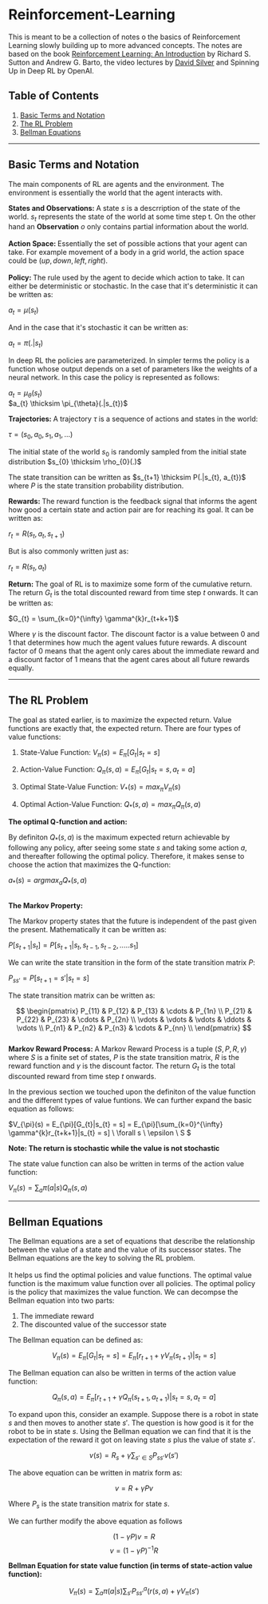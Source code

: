 # Reinforcement-Learning

This is meant to be a collection of notes o  the basics of Reinforcement Learning slowly building up to more advanced concepts. The notes are based on the book [Reinforcement Learning: An Introduction](http://incompleteideas.net/book/the-book-2nd.html) by Richard S. Sutton and Andrew G. Barto, the video lectures by [David Silver](https://www.udacity.com/course/deep-reinforcement-learning-nanodegree--nd893) and Spinning Up in Deep RL by OpenAI.

## <strong>Table of Contents</strong>
1. [Basic Terms and Notation](#chap1)
2. [The RL Problem](#chap2)
3. [Bellman Equations](#chap3)


---
## Basic Terms and Notation <a href="chap1"></a>

The main components of RL are agents and the environment. The environment is essentially the world that the agent interacts with. 

<strong>States and Observations: </strong> A state $s$ is a descrription of the state of the world. $s_{t}$ represents the state of the world at some time step t. On the other hand an  <strong>Observation</strong> $o$ only contains partial information about the world.
\
\
<strong>Action Space: </strong> Essentially the set of possible actions that your agent can take. For example movement of a body in a grid world, the action space could be $(up, down, left, right)$. 
\
\
<strong>Policy: </strong> The rule used by the agent to decide which action to take. It can either be deterministic or stochastic. In the case that it's deterministic it can be written as: 

$a_{t} = \mu(s_{t})$

And in the case that it's stochastic it can be written as:

$a_{t} = \pi(.|s_{t})$

In deep RL the policies are parameterized. In simpler terms the policy is a function whose output depends on a set of parameters like the weights of a neural network. In this case the policy is represented as follows:

$a_{t} = \mu_{\theta}(s_{t})$
\
$a_{t} \thicksim \pi_{\theta}(.|s_{t})$

<strong>Trajectories: </strong> A trajectory $\tau$  is a sequence of actions and states in the world:

$\tau = (s_{0}, a_{0}, s_{1}, a_{1},...)$

The initial state of the world $s_{0}$ is randomly sampled from the initial state distribution $s_{0} \thicksim \rho_{0}(.)$

The state transition can be written as $s_{t+1} \thicksim P(.|s_{t}, a_{t})$ where $P$ is the state transition probability distribution.

<strong>Rewards: </strong> The reward function is the feedback signal that informs the agent how good a certain state and action pair are for reaching its goal. It can be written as:

$r_{t} = R(s_{t}, a_{t}, s_{t+1})$ 

But is also commonly written just as: 

$r_{t} = R(s_{t}, a_{t})$

<strong>Return: </strong> The goal of RL is to maximize some form of the cumulative return. The return $G_{t}$ is the total discounted reward from time step $t$ onwards. It can be written as:

$G_{t} = \sum_{k=0}^{\infty} \gamma^{k}r_{t+k+1}$

Where $\gamma$ is the discount factor. The discount factor is a value between 0 and 1 that determines how much the agent values future rewards. A discount factor of 0 means that the agent only cares about the immediate reward and a discount factor of 1 means that the agent cares about all future rewards equally.

---
## The RL Problem <a href="chap2"></a>

The goal as stated earlier, is to maximize the expected return. Value functions are exactly that, the expected return. There are four types of value functions:

1. State-Value Function: $V_{\pi}(s) = E_{\pi}[G_{t}|s_{t} = s]$

2. Action-Value Function: $Q_{\pi}(s, a) = E_{\pi}[G_{t}|s_{t} = s, a_{t} = a]$

3. Optimal State-Value Function: $V_{*}(s) = max_{\pi}V_{\pi}(s)$

4. Optimal Action-Value Function: $Q_{*}(s, a) = max_{\pi}Q_{\pi}(s, a)$

<strong>The optimal Q-function and action:</strong>

By definiton $Q_{*}(s, a)$ is the maximum expected return achievable by following any policy, after seeing some state $s$ and taking some action $a$, and thereafter following the optimal policy. Therefore, it makes sense to choose the action that maximizes the Q-function:

$a_{*}(s) = argmax_{a}Q_{*}(s, a)$


\
<strong>The Markov Property:</strong>

The Markov property states that the future is independent of the past given the present. Mathematically it can be written as:

$P[s_{t+1}|s_{t}] = P[s_{t+1}|s_{t}, s_{t-1}, s_{t-2},.....s_{1}]$

We can write the state transition in the form of the state transition matrix $P$:

$P_{ss'} = P[s_{t+1} = s'|s_{t} = s]$

The state transition matrix can be written as:

$$
\begin{pmatrix}
  P_{11}       & P_{12}     & P_{13}     & \cdots  & P_{1n}    \\
  P_{21}        & P_{22}    & P_{23}     & \cdots  & P_{2n}    \\
  \vdots  & \vdots  & \vdots  & \ddots  & \vdots \\
  P_{n1}       & P_{n2}    & P_{n3}     & \cdots  & P_{nn}   \\
\end{pmatrix}
$$
\
<strong>Markov Reward Process: </strong> A Markov Reward Process is a tuple $(S, P, R, \gamma)$ where $S$ is a finite set of states, $P$ is the state transition matrix, $R$ is the reward function and $\gamma$ is the discount factor. The return $G_{t}$ is the total discounted reward from time step $t$ onwards.

In the previous section we touched upon the definiton of the value function and the different types of value funtions. We can further expand the basic equation as follows:

$V_{\pi}(s) = E_{\pi}[G_{t}|s_{t} = s] = E_{\pi}[\sum_{k=0}^{\infty} \gamma^{k}r_{t+k+1}|s_{t} = s] \\ \forall s \ \epsilon \ S $

<strong>Note: The return is stochastic while the value is not stochastic</strong>

The state value function can also be written in terms of the action value function:

$V_{\pi}(s) = \sum_{a} \pi(a|s)Q_{\pi}(s, a)$


---
## Bellman Equations <a href="chap3"></a>

The Bellman equations are a set of equations that describe the relationship between the value of a state and the value of its successor states. The Bellman equations are the key to solving the RL problem.
\
\
It helps us find the optimal policies and value functions. The optimal value function is the maximum value function over all policies. The optimal policy is the policy that maximizes the value function. We can decompse the Bellman equation into two parts:

1. The immediate reward
2. The discounted value of the successor state

The Bellman equation can be defined as:

$$V_{\pi}(s) = E_{\pi}[G_{t}|s_{t} = s] = E_{\pi}[r_{t+1} + \gamma V_{\pi}(s_{t+1})|s_{t} = s]$$

The Bellman equation can also be written in terms of the action value function:

$$Q_{\pi}(s, a) = E_{\pi}[r_{t+1} + \gamma Q_{\pi}(s_{t+1}, a_{t+1})|s_{t} = s, a_{t} = a]$$

To expand upon this, consider an example. Suppose there is a robot in state $s$ and then moves to another state $s'$. The question is how good is it for the robot to be in state $s$. Using the Bellman equation we can find that it is the expectation of the reward it got on leaving state $s$ plus the value of state $s'$.

$$v(s) = R_{s} + \gamma \sum_{s' \in S} P_{ss'}v(s')$$

The above equation can be written in matrix form as:

$$v = R + \gamma Pv $$

Where $P_{s}$ is the state transition matrix for state $s$.

We can further modify the above equation as follows

$$(1-\gamma P)v = R$$
$$v = (1 - \gamma P)^{-1}R$$

<strong>Bellman Equation for state value function (in terms of state-action value function):</strong>

$$V_{\pi}(s) = \sum_{a} \pi(a|s)\sum_{s'}P^{a}_{ss'}(r(s,a) + \gamma V_{\pi}(s')$$

